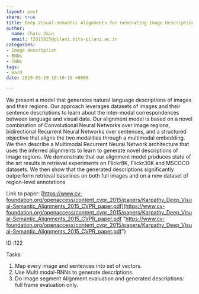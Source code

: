 ```yaml
---
layout: post
share: true
title: Deep Visual-Semantic Alignments for Generating Image Descriptions
author:
  name: Charu Jain
  email: f2015825@pilani.bits-pilani.ac.in
categories:
- Image description
- RNNs
- CNNs
tags:
- Hard
date: 2019-03-19 10:10:19 +0000

---
```

We present a model that generates natural language descriptions of images and their regions. Our approach leverages datasets of images and their sentence descriptions to learn about the inter-modal correspondences between language and visual data. Our alignment model is based on a novel combination of Convolutional Neural Networks over image regions, bidirectional Recurrent Neural Networks over sentences, and a structured objective that aligns the two modalities through a multimodal embedding. We then describe a Multimodal Recurrent Neural Network architecture that uses the inferred alignments to learn to generate novel descriptions of image regions. We demonstrate that our alignment model produces state of the art results in retrieval experiments on Flickr8K, Flickr30K and MSCOCO datasets. We then show that the generated descriptions significantly outperform retrieval baselines on both full images and on a new dataset of region-level annotations

Link to paper: [https://www.cv-foundation.org/openaccess/content_cvpr_2015/papers/Karpathy_Deep_Visual-Semantic_Alignments_2015_CVPR_paper.pdf](https://www.cv-foundation.org/openaccess/content_cvpr_2015/papers/Karpathy_Deep_Visual-Semantic_Alignments_2015_CVPR_paper.pdf "https://www.cv-foundation.org/openaccess/content_cvpr_2015/papers/Karpathy_Deep_Visual-Semantic_Alignments_2015_CVPR_paper.pdf")

ID :122

Tasks:

1. Map every image and sentences into set of vectors.
2. Use Multi modal-RNNs to generate descriptions.
3. Do Image segment Alignment evaluation and generated descriptions: full frame evaluation only.